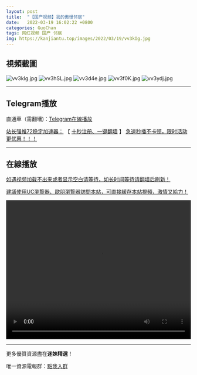 ```yaml
---
layout: post
title:  "【国产视频】我的傲慢邻居"
date:   2022-03-19 16:02:22 +0800
categories: GuoChan
tags: 网红视频 国产 邻居
img: https://kanjiantu.top/images/2022/03/19/vv3kIg.jpg
---
```



## 視頻截圖

![vv3kIg.jpg](https://kanjiantu.top/images/2022/03/19/vv3kIg.jpg)
![vv3hSL.jpg](https://kanjiantu.top/images/2022/03/19/vv3hSL.jpg)
![vv3d4e.jpg](https://kanjiantu.top/images/2022/03/19/vv3d4e.jpg)
![vv3f0K.jpg](https://kanjiantu.top/images/2022/03/19/vv3f0K.jpg)
![vv3ydj.jpg](https://kanjiantu.top/images/2022/03/19/vv3ydj.jpg)

* * *
## Telegram播放

直通車（需翻墻)：[Telegram在線播放](https://t.me/mimeijingxuan/203)

<u>站长强推72稳定加速器：</u> 【 [十秒注册、一键翻墙](https://72vpn.xyz/#/register?code=mimei) 】
<u>  急速秒播不卡顿，限时活动更优惠！！！</u>
* * *
## 在線播放
<u>如遇视频加载不出来或者显示空白请等待，如长时间等待请翻墙后刷新！</u>

<u>建議使用UC瀏覽器、歐朋瀏覽器訪問本站，可直接緩存本站視頻，激情又給力！</u>
<center><video src="https://cdn.publer.io/uploads/videos/6246f959db2797343b2499c5/f3761c0e65af1903495326c3bc720893.mp4" width="100%" height="380px" controls="controls"></video></center>

* * *
更多優質資源盡在**迷妹精選**！

唯一資源電報群：[點我入群](https://t.me/mimeijingxuan)


